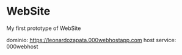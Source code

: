 # WebSite
My first prototype of WebSite

dominio:  https://leonardozapata.000webhostapp.com
host service:  000webhost

